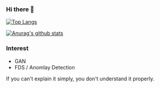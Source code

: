 ### Hi there 👋

[![Top Langs](https://github-readme-stats.vercel.app/api/top-langs/?username=young31&layout=compact)](https://github.com/anuraghazra/github-readme-stats)

[![Anurag's github stats](https://github-readme-stats.vercel.app/api?username=young31)](https://github.com/anuraghazra/github-readme-stats&theme=radical&show_icons=true&count_private=true)

### Interest
- GAN
- FDS / Anomlay Detection

If you can't explain it simply, you don't understand it properly.
<!--
**young31/young31** is a ✨ _special_ ✨ repository because its `README.md` (this file) appears on your GitHub profile.

Here are some ideas to get you started:

- 🔭 I’m currently working on ...
- 🌱 I’m currently learning ...
- 👯 I’m looking to collaborate on ...
- 🤔 I’m looking for help with ...
- 💬 Ask me about ...
- 📫 How to reach me: ...
- 😄 Pronouns: ...
- ⚡ Fun fact: ...
-->
